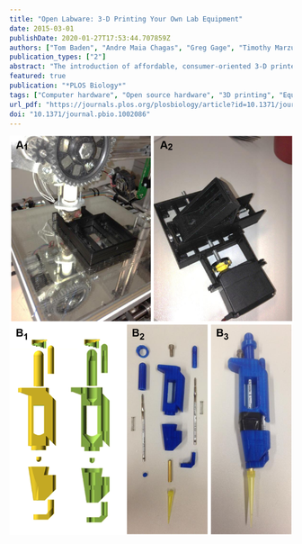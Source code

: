 ```yaml
---
title: "Open Labware: 3-D Printing Your Own Lab Equipment"
date: 2015-03-01
publishDate: 2020-01-27T17:53:44.707859Z
authors: ["Tom Baden", "Andre Maia Chagas", "Greg Gage", "Timothy Marzullo", "Lucia L. Prieto-Godino", "Thomas Euler"]
publication_types: ["2"]
abstract: "The introduction of affordable, consumer-oriented 3-D printers is a milestone in the current “maker movement,” which has been heralded as the next industrial revolution. Combined with free and open sharing of detailed design blueprints and accessible development tools, rapid prototypes of complex products can now be assembled in one’s own garage—a game-changer reminiscent of the early days of personal computing. At the same time, 3-D printing has also allowed the scientific and engineering community to build the “little things” that help a lab get up and running much faster and easier than ever before."
featured: true
publication: "*PLOS Biology*"
tags: ["Computer hardware", "Open source hardware", "3D printing", "Equipment", "Computers", "Electronics", "Schools", "Software tools"]
url_pdf: "https://journals.plos.org/plosbiology/article?id=10.1371/journal.pbio.1002086"
doi: "10.1371/journal.pbio.1002086"
---
```


![](featured.PNG)